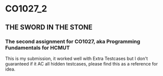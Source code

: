 # CO1027_2
<h2>THE SWORD IN THE STONE</h2>
<h3>The second assignment for CO1027, aka Programming Fundamentals for HCMUT</h3>
<p>This is my submission, it worked well with Extra Testcases but I don't guaranteed if it AC all hidden testcases, please find this as a reference for idea. </p>
